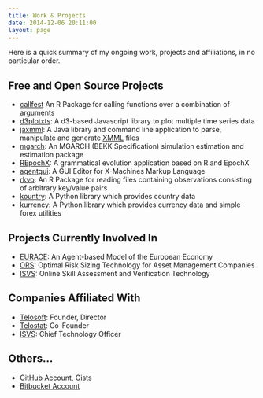 ```yaml
---
title: Work & Projects
date: 2014-12-06 20:11:00
layout: page
---
```


Here is a quick summary of my ongoing work, projects and affiliations, in no particular order.

## Free and Open Source Projects

- [callfest](https://github.com/vst/callfest) An R Package for calling functions over a combination of arguments
- [d3plotxts](https://github.com/vst/d3plotxts/): A d3-based Javascript library to plot multiple time series data
- [jaxmml](https://github.com/vst/jaxmml): A Java library and command line application to parse, manipulate and generate [XMML](flame.ac.uk) files
- [mgarch](https://github.com/vst/mgarch): An MGARCH (BEKK Specification) simulation estimation and estimation package
- [REpochX](https://github.com/vst/REpochX): A grammatical evolution application based on R and EpochX
- [agentgui](https://github.com/vst/agentgui): A GUI Editor for X-Machines Markup Language
- [rkvo](https://github.com/vst/rkvo): An R Package for reading files containing observations consisting of arbitrary key/value pairs
- [kountry](https://github.com/vst/kountry): A Python library which provides country data
- [kurrency](https://github.com/vst/kurrency): A Python library which provides currency data and simple forex utilities

## Projects Currently Involved In

- [EURACE](http://www.eurace.org): An Agent-based Model of the European Economy
- [ORS](http://www.sherpafundstech.com): Optimal Risk Sizing Technology for Asset Management Companies
- [ISVS](http://www.skillverification.net): Online Skill Assessment and  Verification Technology

## Companies Affiliated With

- [Telosoft](http://www.telosoft.com): Founder, Director
- [Telostat](http://www.telostat.com): Co-Founder
- [ISVS](http://www.skillverification.net): Chief Technology Officer

## Others...

- [GitHub Account](https://github.com/vst), [Gists](https://gist.github.com/vst)
- [Bitbucket Account](https://bitbucket.com/vehbisinan)